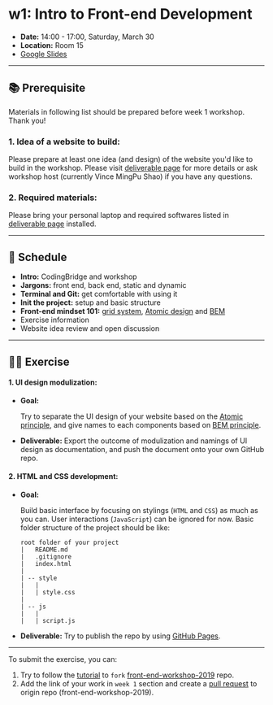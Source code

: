# w1: Intro to Front-end Development

- **Date:** 14:00 - 17:00, Saturday, March 30
- **Location:** Room 15
- [Google Slides](https://docs.google.com/presentation/d/1c0d_Mylppw2TvIMzKSqJKeAnP7DKSfdn3zMpCuPc3GE/edit?usp=sharing)

---

## 📚 Prerequisite

Materials in following list should be prepared before week 1 workshop. Thank you!

### 1. Idea of a website to build:

Please prepare at least one idea (and design) of the website you'd like to build in the workshop. Please visit [deliverable page](itp-front-end/deliverable?id=_1-idea-of-the-website-to-build) for more details or ask workshop host (currently Vince MingPu Shao) if you have any questions.

### 2. Required materials:

Please bring your personal laptop and required softwares listed in [deliverable page](itp-front-end/deliverable?id=_2-personal-laptop-with-required-softwares) installed.

---

## 📍 Schedule

- **Intro:** CodingBridge and workshop
- **Jargons:** front end, back end, static and dynamic
- **Terminal and Git:** get comfortable with using it
- **Init the project:** setup and basic structure
- **Front-end mindset 101:** [grid system](https://material.io/design/layout/responsive-layout-grid.html#columns-gutters-margins), [Atomic design](http://atomicdesign.bradfrost.com/chapter-2/) and [BEM](http://getbem.com/naming/)
- Exercise information
- Website idea review and open discussion

---

## 👩‍💻 Exercise

#### 1. UI design modulization:

- **Goal:**

	Try to separate the UI design of your website based on the [Atomic principle](http://atomicdesign.bradfrost.com/chapter-2/), and give names to each components based on [BEM principle](http://getbem.com/naming/).

- **Deliverable:** Export the outcome of modulization and namings of UI design as documentation, and push the document onto your own GitHub repo.

#### 2. HTML and CSS development:

- **Goal:**

	Build basic interface by focusing on stylings (`HTML` and `CSS`) as much as you can. User interactions (`JavaScript`) can be ignored for now. Basic folder structure of the project should be like:

	```
	root folder of your project
	|	README.md
	|	.gitignore
	|	index.html
	|
	| -- style
	|	|
	|	| style.css
	|
	| -- js
	|	|
	|	| script.js
	```

- **Deliverable:** Try to publish the repo by using [GitHub Pages](https://help.github.com/en/articles/configuring-a-publishing-source-for-github-pages).

---

To submit the exercise, you can:

1. Try to follow the [tutorial](https://guides.github.com/activities/forking/) to `fork` [front-end-workshop-2019](https://github.com/coding-bridge/front-end-workshop-2019) repo.
2. Add the link of your work in `week 1` section and create a [pull request](https://help.github.com/en/articles/creating-a-pull-request) to origin repo (front-end-workshop-2019).
